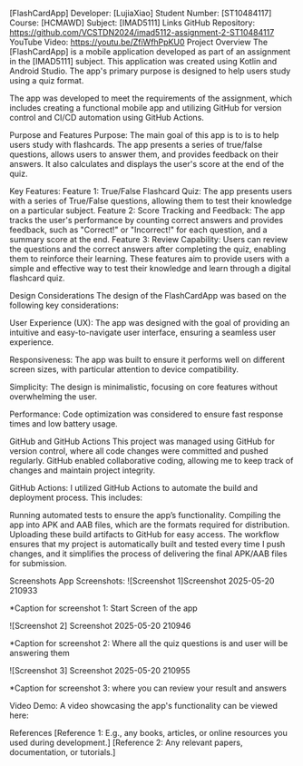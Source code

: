 [FlashCardApp]
Developer: [LujiaXiao]
Student Number: [ST10484117]
Course: [HCMAWD]
Subject: [IMAD5111]
Links
GitHub Repository: https://github.com/VCSTDN2024/imad5112-assignment-2-ST10484117
YouTube Video: https://youtu.be/ZfiWfhPpKU0
Project Overview
The [FlashCardApp] is a mobile application developed as part of an assignment in the [IMAD5111] subject. This application was created using Kotlin and Android Studio. The app's primary purpose is designed to help users study using a quiz format.

The app was developed to meet the requirements of the assignment, which includes creating a functional mobile app and utilizing GitHub for version control and CI/CD automation using GitHub Actions.

Purpose and Features
Purpose:
The main goal of this app is to is to help users study with flashcards. The app presents a series of true/false questions, allows users to answer them, and provides feedback on their answers. It also calculates and displays the user's score at the end of the quiz.

Key Features:
Feature 1: True/False Flashcard Quiz: The app presents users with a series of True/False questions, allowing them to test their knowledge on a particular subject.
Feature 2: Score Tracking and Feedback: The app tracks the user's performance by counting correct answers and provides feedback, such as "Correct!" or "Incorrect!" for each question, and a summary score at the end.
Feature 3: Review Capability: Users can review the questions and the correct answers after completing the quiz, enabling them to reinforce their learning.
These features aim to provide users with a simple and effective way to test their knowledge and learn through a digital flashcard quiz.

Design Considerations
The design of the FlashCardApp was based on the following key considerations:

User Experience (UX): The app was designed with the goal of providing an intuitive and easy-to-navigate user interface, ensuring a seamless user experience.

Responsiveness: The app was built to ensure it performs well on different screen sizes, with particular attention to device compatibility.

Simplicity: The design is minimalistic, focusing on core features without overwhelming the user.

Performance: Code optimization was considered to ensure fast response times and low battery usage.

GitHub and GitHub Actions
This project was managed using GitHub for version control, where all code changes were committed and pushed regularly. GitHub enabled collaborative coding, allowing me to keep track of changes and maintain project integrity.

GitHub Actions:
I utilized GitHub Actions to automate the build and deployment process. This includes:

Running automated tests to ensure the app’s functionality.
Compiling the app into APK and AAB files, which are the formats required for distribution.
Uploading these build artifacts to GitHub for easy access.
The workflow ensures that my project is automatically built and tested every time I push changes, and it simplifies the process of delivering the final APK/AAB files for submission.

Screenshots
App Screenshots:
![Screenshot 1]Screenshot 2025-05-20 210933

*Caption for screenshot 1: Start Screen of the app

![Screenshot 2] Screenshot 2025-05-20 210946

*Caption for screenshot 2: Where all the quiz questions is and user will be answering them

![Screenshot 3] Screenshot 2025-05-20 210955

*Caption for screenshot 3: where you can review your result and answers

Video Demo:
A video showcasing the app's functionality can be viewed here:

References
[Reference 1: E.g., any books, articles, or online resources you used during development.]
[Reference 2: Any relevant papers, documentation, or tutorials.]
